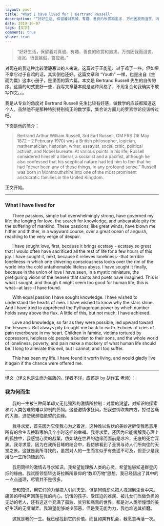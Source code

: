 ```yaml
---
layout: post
title: "What I have lived for | Bertrand Russell"
description: "“好好生活, 保留着对真诚、有趣、善良的欣赏和追求. 万勿因我而沮丧、消沉、愤世嫉俗, 答应我.”"
date: 2019-10-07
tags: [文学]
comments: true
share: true
---
```


> “好好生活，保留着对真诚、有趣、善良的欣赏和追求。万勿因我而沮丧、消沉、愤世嫉俗，答应我。”

对现在的我这种比较清静寡淡的人来说，这篇过于正能量、过于鸡了一些，但如果不拿它过于自鸡的话，其实倒也还好。这篇文章和 “Youth” 一样，也是出自《生而为赢》这本小册子，是里面的第六篇。本文是 Bertrand Russell 先生的自传的序。这篇的句式要好一些，我写文章基本就是这种风格了，不用复合句我确实不敢写作文。。。

我是从专业的角度对 Bertrand Russell 先生比较有好感，做数学的应该都知道这个人，虽然他不是那种特别特别纯正的数学家，集合论方面儿的罗素悖论应该听过吧。

下面是他的简介：

> Bertrand Arthur William Russell, 3rd Earl Russell, OM FRS (18 May 1872 – 2 February 1970) was a British philosopher, logician, mathematician, historian, writer, essayist, social critic, political activist, and Nobel laureate. At various points in his life, Russell considered himself a liberal, a socialist and a pacifist, although he also confessed that his sceptical nature had led him to feel that he had “never been any of these things, in any profound sense.” Russell was born in Monmouthshire into one of the most prominent aristocratic families in the United Kingdom.

正文开始。

---

### What I have lived for

&nbsp;&nbsp;&nbsp;&nbsp;&nbsp;&nbsp;Three passions, simple but overwhelmingly strong, have governed my life: the longing for love, the search for knowledge, and unbearable pity for the suffering of mankind. These passions, like great winds, have blown me hither and thither, in a wayward course, over a great ocean of anguish, reaching to the very verge of despair.

&nbsp;&nbsp;&nbsp;&nbsp;&nbsp;&nbsp;I have sought love, first, because it brings ecstasy - ecstasy so great that I would often have sacrificed all the rest of life for a few hours of this joy. I have sought it, next, because it relieves loneliness--that terrible loneliness in which one shivering consciousness looks over the rim of the world into the cold unfathomable lifeless abyss. I have sought it finally, because in the union of love I have seen, in a mystic miniature, the prefiguring vision of the heaven that saints and poets have imagined. This is what I sought, and though it might seem too good for human life, this is what--at last--I have found.

&nbsp;&nbsp;&nbsp;&nbsp;&nbsp;&nbsp;With equal passion I have sought knowledge. I have wished to understand the hearts of men. I have wished to know why the stars shine. And I have tried to apprehend the Pythagorean power by which number holds sway above the flux. A little of this, but not much, I have achieved.

&nbsp;&nbsp;&nbsp;&nbsp;&nbsp;&nbsp;Love and knowledge, so far as they were possible, led upward toward the heavens. But always pity brought me back to earth. Echoes of cries of pain reverberate in my heart. Children in famine, victims tortured by oppressors, helpless old people a burden to their sons, and the whole world of loneliness, poverty, and pain make a mockery of what human life should be. I long to alleviate this evil, but I cannot, and I too suffer.

&nbsp;&nbsp;&nbsp;&nbsp;&nbsp;&nbsp;This has been my life. I have found it worth living, and would gladly live it again if the chance were offered me.

---

译文（译文也是生而为赢版的。译者不详，应该是 by [胡作玄](https://baike.baidu.com/item/胡作玄) 老师）：

### 我为何而生

&nbsp;&nbsp;&nbsp;&nbsp;&nbsp;&nbsp;我的一生被三种简单却又无比强烈的激情所控制：对爱的渴望，对知识的探索和对人类苦难的难以抑制的怜悯。这些激情像狂风，把我恣情吹向四方，掠过苦痛的大海，迫使我濒临绝望的边缘。

&nbsp;&nbsp;&nbsp;&nbsp;&nbsp;&nbsp;我寻求爱，首先因为它使我心为之着迷，这种难以名状的美妙迷醉使我愿意用所有的余生去换取哪怕几个小时这样的幸福。我寻求爱，还因为它能缓解我心理上的孤独中，我感觉心灵的战栗，仿如站在世界的边缘而面前是冰冷，无底的死亡深渊。我寻求爱，因为在我所目睹的结合中，我仿佛看到了圣贤与诗人们所向往的天堂之景。这就是我所寻找的，虽然对人的一生而言似乎有些遥不可及，但至少是我用尽一生所领悟到的。

&nbsp;&nbsp;&nbsp;&nbsp;&nbsp;&nbsp;我用同样的激情去寻求知识。我希望能理解人类的心灵，希望能够知道群星闪烁的缘由。我试图领悟毕达哥拉斯所景仰的“数即万物”思想。我已经悟出了其中的一点点道理，尽管并不是很多。

&nbsp;&nbsp;&nbsp;&nbsp;&nbsp;&nbsp;爱和知识，用它们的力量把人引向天堂。但是同情却总把人拽回到尘世中来。痛苦的呼喊声回荡在我的内心。饥饿的孩子、受压迫的难民、被儿女们当做负担的无助的老人，还有这这个充满了孤独、贫穷和痛苦的世界，都是对人类所憧憬的美好生活的无情嘲弄。我渴望能够减少邪恶，但是我无能为力，我也难逃其折磨。

&nbsp;&nbsp;&nbsp;&nbsp;&nbsp;&nbsp;这就是我的一生。我已经找到它的价值。而且如果有机会，我愿意再活一次。

